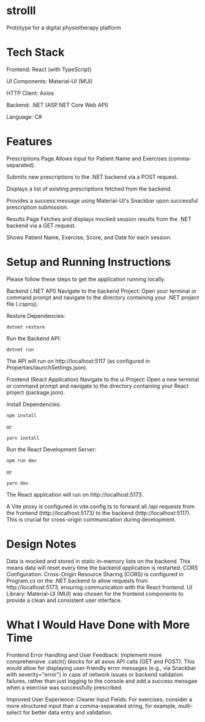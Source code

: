 # strolll

Prototype for a digital physiotherapy platform

# Tech Stack
Frontend: React (with TypeScript)

UI Components: Material-UI (MUI)

HTTP Client: Axios

Backend: .NET (ASP.NET Core Web API)

Language: C#

# Features
Prescriptions Page
Allows input for Patient Name and Exercises (comma-separated).

Submits new prescriptions to the .NET backend via a POST request.

Displays a list of existing prescriptions fetched from the backend.

Provides a success message using Material-UI's Snackbar upon successful prescription submission.

Results Page
Fetches and displays mocked session results from the .NET backend via a GET request.

Shows Patient Name, Exercise, Score, and Date for each session.

# Setup and Running Instructions
Please follow these steps to get the application running locally.

Backend (.NET API)
Navigate to the backend Project:
Open your terminal or command prompt and navigate to the directory containing your .NET project file (.csproj).

Restore Dependencies:

```
dotnet restore
```

Run the Backend API:

```
dotnet run
```

The API will run on http://localhost:5117 (as configured in Properties/launchSettings.json).

Frontend (React Application)
Navigate to the ui Project:
Open a new terminal or command prompt and navigate to the directory containing your React project (package.json).

Install Dependencies:

```
npm install
```
or
```
yarn install
```

Run the React Development Server:

```
npm run dev
```

or
```
yarn dev
```

The React application will run on http://localhost:5173.

A Vite proxy is configured in vite.config.ts to forward all /api requests from the frontend (http://localhost:5173) to the backend (http://localhost:5117). This is crucial for cross-origin communication during development.

# Design Notes
Data is mocked and stored in static in-memory lists on the backend. This means data will reset every time the backend application is restarted.
CORS Configuration: Cross-Origin Resource Sharing (CORS) is configured in Program.cs on the .NET backend to allow requests from http://localhost:5173, ensuring communication with the React frontend.
UI Library: Material-UI (MUI) was chosen for the frontend components to provide a clean and consistent user interface.

# What I Would Have Done with More Time

Frontend Error Handling and User Feedback:
Implement more comprehensive .catch() blocks for all axios API calls (GET and POST). This would allow for displaying user-friendly error messages (e.g., via Snackbar with severity="error") in case of network issues or backend validation failures, rather than just logging to the console and add a success messgae when a exercise was successfully prescribed.

Improved User Experience:
Clearer Input Fields: For exercises, consider a more structured input than a comma-separated string, for example, multi-select for better data entry and validation.
